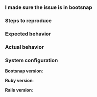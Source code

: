 ### I made sure the issue is in bootsnap

<!-- Bootnsap is very often wrongly blamed for application problems,
  try setting DISABLE_BOOTSNAP=1, if your problem persist it's unlikely
  to be caused by bootsnap -->

### Steps to reproduce
<!-- If possible, tell us how we can reproduce the issue ourselves -->

### Expected behavior
<!-- Tell us what should happen -->

### Actual behavior
<!-- Tell us what happens instead -->

### System configuration

**Bootsnap version**:

**Ruby version**:

**Rails version**: <!-- If applicable -->
